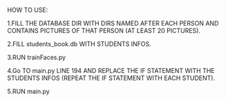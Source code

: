 HOW TO USE:

1.FILL THE DATABASE DIR WITH DIRS NAMED AFTER EACH PERSON AND CONTAINS PICTURES OF THAT PERSON (AT LEAST 20 PICTURES).

2.FILL students_book.db WITH STUDENTS INFOS.

3.RUN trainFaces.py

4.Go TO main.py LINE 194 AND REPLACE THE IF STATEMENT WITH THE STUDENTS INFOS (REPEAT THE IF STATEMENT WITH EACH STUDENT).

5.RUN main.py 
